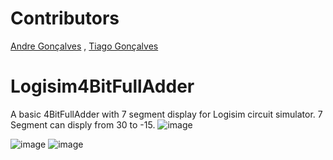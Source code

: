 # Contributors
[Andre Gonçalves](https://github.com/AndrePG98) ,
[Tiago Gonçalves](https://github.com/Tiago-Goncalves98)

# Logisim4BitFullAdder
A basic 4BitFullAdder with 7 segment display for Logisim circuit simulator.
7 Segment can disply from 30 to -15.
![image](https://github.com/Tiago-Goncalves98/Logisim4BitFullAdder/assets/81558370/894ba881-a0b8-4343-8c3c-61cde39ce254)

![image](https://github.com/Tiago-Goncalves98/Logisim4BitFullAdder/assets/81558370/a8437cbb-6775-4030-b9b7-8f2f9915402b)
![image](https://github.com/Tiago-Goncalves98/Logisim4BitFullAdder/assets/81558370/72790cc9-9ef6-4d0e-a8c8-435844fbf2bf)
